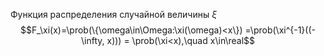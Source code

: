 Функция распределения случайной величины $\xi$
$$F_\xi(x)=\prob(\{\omega\in\Omega:\xi(\omega)<x\}) =\prob(\xi^{-1}((-\infty, x))) = \prob(\xi<x),\quad x\in\real$$

